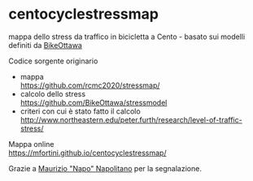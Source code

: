 # centocyclestressmap
mappa dello stress da traffico in bicicletta a Cento - basato sui modelli definiti da [BikeOttawa](https://github.com/BikeOttawa)


Codice sorgente originario
- mappa<br/>https://github.com/rcmc2020/stressmap/
- calcolo dello stress<br/>https://github.com/BikeOttawa/stressmodel
- criteri con cui è stato fatto il calcolo<br/>http://www.northeastern.edu/peter.furth/research/level-of-traffic-stress/


Mappa online<br/>https://mfortini.github.io/centocyclestressmap/

Grazie a <a href="https://github.com/napo">Maurizio "Napo" Napolitano</a> per la segnalazione.

